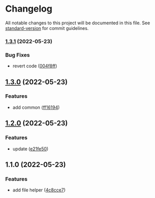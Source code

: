 # Changelog

All notable changes to this project will be documented in this file. See [standard-version](https://github.com/conventional-changelog/standard-version) for commit guidelines.

### [1.3.1](https://github.com/xucongli1989/x-js-server/compare/v1.3.0...v1.3.1) (2022-05-23)


### Bug Fixes

* revert code ([004f8ff](https://github.com/xucongli1989/x-js-server/commit/004f8ffccedd6401b2898b0c17e32e6d73d4d3f7))

## [1.3.0](https://github.com/xucongli1989/x-js-server/compare/v1.2.0...v1.3.0) (2022-05-23)


### Features

* add common ([ff16194](https://github.com/xucongli1989/x-js-server/commit/ff1619442d52ab989d62aceac26ecf9a868d0bdc))

## [1.2.0](https://github.com/xucongli1989/x-js-server/compare/v1.1.0...v1.2.0) (2022-05-23)


### Features

* update ([e21fe50](https://github.com/xucongli1989/x-js-server/commit/e21fe50007d1b36ea4abebc3d854e10dd9e91bd1))

## 1.1.0 (2022-05-23)


### Features

* add file helper ([4c8cce7](https://github.com/xucongli1989/x-js-server/commit/4c8cce7e40b535c4974201bc9be7c12bb7a615fb))
